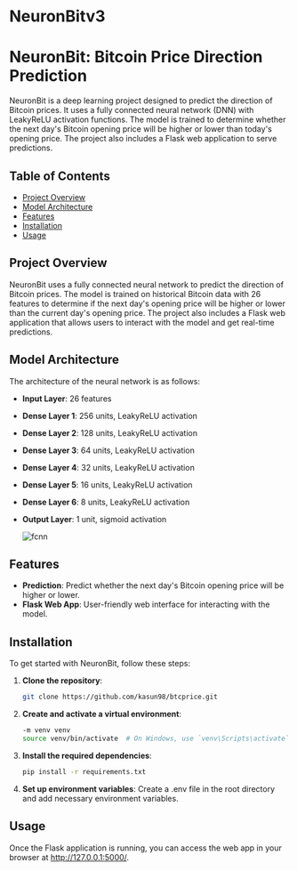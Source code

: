 # NeuronBitv3

# NeuronBit: Bitcoin Price Direction Prediction

NeuronBit is a deep learning project designed to predict the direction of Bitcoin prices. It uses a fully connected neural network (DNN) with LeakyReLU activation functions. The model is trained to determine whether the next day's Bitcoin opening price will be higher or lower than today's opening price. The project also includes a Flask web application to serve predictions.

## Table of Contents

- [Project Overview](#project-overview)
- [Model Architecture](#model-architecture)
- [Features](#features)
- [Installation](#installation)
- [Usage](#usage)


## Project Overview

NeuronBit uses a fully connected neural network to predict the direction of Bitcoin prices. The model is trained on historical Bitcoin data with 26 features to determine if the next day's opening price will be higher or lower than the current day's opening price. The project also includes a Flask web application that allows users to interact with the model and get real-time predictions.

## Model Architecture

The architecture of the neural network is as follows:

- **Input Layer**: 26 features
- **Dense Layer 1**: 256 units, LeakyReLU activation
- **Dense Layer 2**: 128 units, LeakyReLU activation
- **Dense Layer 3**: 64 units, LeakyReLU activation
- **Dense Layer 4**: 32 units, LeakyReLU activation
- **Dense Layer 5**: 16 units, LeakyReLU activation
- **Dense Layer 6**: 8 units, LeakyReLU activation
- **Output Layer**: 1 unit, sigmoid activation

  ![fcnn](https://github.com/kasun98/btcprice/assets/63708260/505cdf77-beb1-4b57-a012-587f1dc03c84)


## Features

- **Prediction**: Predict whether the next day's Bitcoin opening price will be higher or lower.
- **Flask Web App**: User-friendly web interface for interacting with the model.

## Installation

To get started with NeuronBit, follow these steps:
1. **Clone the repository**:
   ```bash
   git clone https://github.com/kasun98/btcprice.git
2. **Create and activate a virtual environment**:
   ```bash
   -m venv venv
   source venv/bin/activate  # On Windows, use `venv\Scripts\activate`
3. **Install the required dependencies**:
   ```bash
   pip install -r requirements.txt
4. **Set up environment variables**:
   Create a .env file in the root directory and add necessary environment variables.

## Usage

Once the Flask application is running, you can access the web app in your browser at http://127.0.0.1:5000/.

